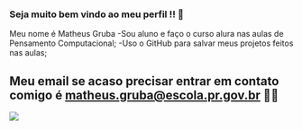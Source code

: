 ### Seja muito bem vindo ao meu perfil !! 🤞

Meu nome é Matheus Gruba
 -Sou aluno e faço o curso alura nas aulas de Pensamento Computacional;
 -Uso o GitHub para salvar meus projetos feitos nas aulas;

 ## Meu email se acaso precisar entrar em contato comigo é matheus.gruba@escola.pr.gov.br 🙅‍♂️

 ![](https://media.tenor.com/Qe1vIEQ0ctwAAAAd/playing-a-guitar-oscar-isaac.gif)
 
